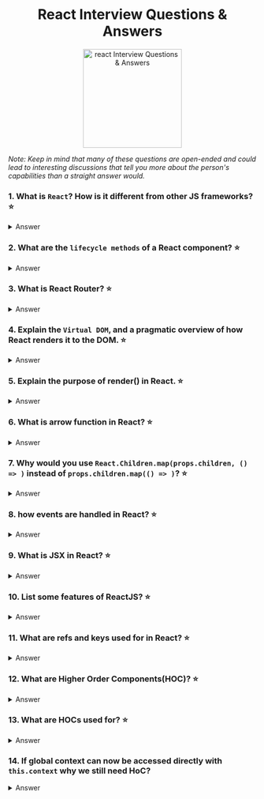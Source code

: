 <h1 align="center">
React Interview Questions & Answers
</h1>
<p align="center">
    <img src="https://upload.wikimedia.org/wikipedia/commons/a/a7/React-icon.svg" alt="react Interview Questions & Answers" width="200" height="200"/>
</p>

_Note: Keep in mind that many of these questions are open-ended and could lead to interesting discussions that tell you more about the person's capabilities than a straight answer would._

### 1. What is `React`? How is it different from other JS frameworks? :star:

<details>
    <summary>
        Answer
    </summary>

React is a Component-Based JavaScript library for building user interfaces. Opposed to a full framework like [Angular](https://angular.io/) React does not ship with routing, state management and data fetching by default, these functionalities have been left to third parties. This makes react really flexible since you are able to choose the best tool for your project’s needs.

</details>

### 2. What are the `lifecycle methods` of a React component? :star:

<details>
    <summary>
        Answer
    </summary>

Every component has several `lifecycle methods` that can be overridden to run code at particular times in the process. [Here](http://projects.wojtekmaj.pl/react-lifecycle-methods-diagram/) is a helpful diagram to better visualize the order in which each `lifecycle method` is used.

Click [here](https://reactjs.org/docs/react-component.html#the-component-lifecycle) for more information about each `lifecycle method`

</details>

### 3. What is React Router? :star:

<details>
    <summary>
        Answer
    </summary>

[React Router](https://github.com/ReactTraining/react-router) is the standard routing library for React. React Router helps you add new screens and flows to your application incredibly quickly, all while keeping the URL in sync with what's being displayed on the page.

</details>

### 4. Explain the `Virtual DOM`, and a pragmatic overview of how React renders it to the DOM. :star:

<details>
    <summary>
        Answer
    </summary>

In React, for every DOM object, there is a corresponding "virtual DOM object." A virtual DOM object is a representation of a DOM object, like a lightweight copy.

When you render a JSX element, every single virtual DOM object gets updated. This sounds incredibly inefficient, but the cost is insignificant because the virtual DOM can update so quickly.

Once the virtual DOM has updated, then React compares the virtual DOM with a virtual DOM snapshot that was taken right before the update.

By comparing the new virtual DOM with a pre-update version, React figures out exactly which virtual DOM objects have changed. This process is called "diffing."

Once React knows which virtual DOM objects have changed, then React updates those objects, and only those objects, on the real DOM

</details>

### 5. Explain the purpose of render() in React. :star:

<details>
    <summary>
         Answer
    </summary>

The purpose is to render a React element into the DOM in the supplied container and return a reference to the component (or returns null for stateless components).

If the React element was previously rendered into container, this will perform an update on it and only mutate the DOM as necessary to reflect the latest React element.

`ReactDOM.render(element, container[, callback])`

Click [here](https://reactjs.org/docs/react-dom.html#render) for more info on the `render()` method

</details>

### 6. What is arrow function in React? :star:

<details>
    <summary>
        Answer
    </summary>
    
The fat arrow => is used to define anonymous functions. There are two important differences in the behavior of these functions, compared to functions defined with function.
First, the binding for the keyword this is the same outside and inside the fat arrow function. This is different than functions declared with function, which can bind this to another object upon invocation. Maintaining the this binding is very convenient for operations like mapping: this.items.map(x => this.doSomethingWith(x)).
Second, fat arrow functions don't have an arguments object defined. You can achieve the same thing using the spread syntax: (...args) => doSomething(args[0], args[1]).


</details>

### 7. Why would you use `React.Children.map(props.children, () => )` instead of `props.children.map(() => )`? :star:

<details>
    <summary>
        Answer
    </summary>
    
Since this.props.children can have one element, multiple elements, or none at all, its value is respectively a single child node, an array of child nodes or undefined. Sometimes, we want to transform our children before rendering them — for example, to add additional props to every child. If we wanted to do that, we'd have to take the possible types of this.props.children into account. For example, if there is only one child, we can't map it.


</details>

### 8. how events are handled in React? :star:

<details>
    <summary>
        Answer
    </summary>
    
React creates its own event system which is fully compatible with W3C object model. All browser’native events are wrapped by instances of Synthetic Event. It provides a cross-browser interface to a native event. That means you do not need to worry about incompatible event names and fields. Besides, React event system is implemented through event delegation and also has a pool of event objects to reduce memory overhead.


</details>

### 9. What is JSX in React? :star:

<details>
    <summary>
        Answer
    </summary>
    
JSX can best be thought of as a markup syntax that very closely resembles HTML.It is more or less like the combination of Javascript + XML. JSX makes writing React components, the building blocks of React UI, easier by making the syntax developers use for generating these strings of HTML almost identical to the HTML they will inject into the web page.JSX is one of best ReactJS features. Web developers will always go for an easy way out, which is why this is a great choice for many.

</details>

### 10. List some features of ReactJS? :star:

<details>
    <summary>
        Answer
    </summary>
    
1. Lightweight DOM For Better Performance
2. Easy Learning Curve
3. A desired interface can be created in a relatively easy manner.
4. Components Support And Little Dependencies

</details>

### 11. What are refs and keys used for in React? :star:

<details>
    <summary>
        Answer
    </summary>
    
The ref is used to return a reference to your element. Refs can be useful when you need DOM measurements or to add methods to your components.

React keys are useful when working with dynamically created components or when your rendered lists are altered by users. Setting the key value will keep your components uniquely identified by the React after the change.

</details>

### 12. What are Higher Order Components(HOC)? :star:

<details>
    <summary>
        Answer
    </summary>
    
Higher Order Component is an advanced way of reusing the component logic. Basically, it’s a pattern derived from React’s compositional nature.

HOC are custom components which wrap another component within it. They can accept any dynamically provided child component but they won’t modify or copy any behavior from their input components. We can say that HOC are ‘pure’ components.

</details>

### 13. What are HOCs used for? :star:
 
<details>
    <summary>
        Answer
    </summary>
    
HOCs are used for many tasks, some being:
* Code reuse, logic and bootstrap abstraction
* State abstraction and manipulation
* Props manipulation

</details>

### 14. If global context can now be accessed directly with `this.context` why we still need HoC?
 
<details>
    <summary>
        Answer
    </summary>
    
Encapsulation / detaching components from containers / keeping components stand-alone without 3rd party dependencies

</details>
